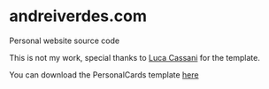 # andreiverdes.com
Personal website source code

This is not my work, special thanks to [Luca Cassani](http://lucacassani.me/) for the template.

You can download the PersonalCards template [here](PersonalCards1.0.zip)
